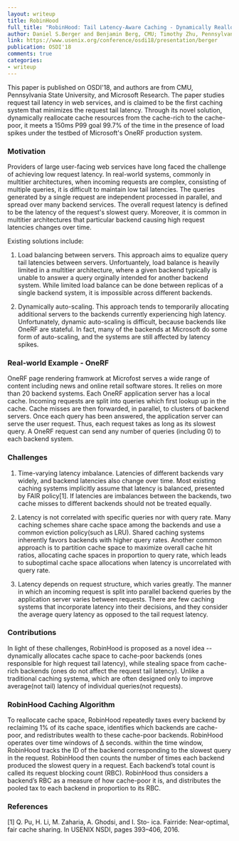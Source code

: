 ```yaml
---
layout: writeup
title: RobinHood
full_title: "RobinHood: Tail Latency-Aware Caching - Dynamically Reallocating from Cache-Rich to Cache-Poor"
author: Daniel S.Berger and Benjamin Berg, CMU; Timothy Zhu, Pennsylvania State University; Mor Harchol-Balter, CMU; and Siddhartha Sen, Microsoft Research
link: https://www.usenix.org/conference/osdi18/presentation/berger
publication: OSDI'18
comments: true
categories:
- writeup
---
```


This paper is published on OSDI'18, and authors are from CMU, Pennsylvania State University, and Microsoft Research.
The paper studies request tail latency in web services, and is claimed to be the first caching system that minimizes the request tail latency. Through its novel solution, dynamically reallocate cache resources from the cache-rich to the cache-poor, it meets a 150ms P99 goal 99.7% of the time in the presence of load spikes under the testbed of Microsoft's OneRF production system.

### Motivation
Providers of large user-facing web services have long faced the challenge of achieving low request latency. In real-world systems, commonly in multitier architectures, when incoming requests are complex, consisting of multiple queries, it is difficult to maintain low tail latencies. The queries generated by a single request are independent processed in parallel, and spread over many backend services. The overall request latency is defined to be the latency of the request's slowest query. Moreover, it is common in multitier architectures that particular backend causing high request latencies changes over time.

Existing solutions include:

1. Load balancing between servers. This approach aims to equalize query tail latencies between servers. Unfortuantely, load balance is heavily limited in a multitier architecture, where a given backend typically is unable to answer a query orginally intended for another backend system. While limited load balance can be done between replicas of a single backend system, it is impossible across different backends.

2. Dynamically auto-scaling. This approach tends to temporarily allocating additional servers to the backends currently experiencing high latency. Unfortunately, dynamic auto-scaling is difficult, because backends like OneRF are stateful. In fact, many of the backends at Microsoft do some form of auto-scaling, and the systems are still affected by latency spikes.

### Real-world Example - OneRF
OneRF page rendering framwork at Microfost serves a wide range of content including news and online retail software stores. It relies on more than 20 backend systems. Each OneRF application server has a local cache. Incoming requests are split into queries which first lookup up in the cache. Cache misses are then forwarded, in parallel, to clusters of backend servers. Once each query has been answered, the application server can serve the user request. Thus, each request takes as long as its slowest query. A OneRF request can send any number of queries (including 0) to each backend system.

### Challenges
1. Time-varying latency imbalance. Latencies of different backends vary widely, and backend latencies also change over time.
Most existing caching systems implicitly assume that latency is balanced, presented by FAIR policy[1]. If latencies are imbalances between the backends, two cache misses to different backends should not be treated equally.

2. Latency is not correlated with specific queries nor with query rate. Many caching schemes share cache space among the backends and use a common eviction policy(such as LRU). Shared caching systems inherently favors backends with higher query rates. Another common approach is to partition cache space to maximize overall cache hit ratios, allocating cache spaces in proportion to query rate, which leads to suboptimal cache space allocations when latency is uncorrelated with query rate.

3. Latency depends on request structure, which varies greatly. The manner in which an incoming request is split into parallel backend queries by the application server varies between requests. There are few caching systems that incorporate latency into their decisions, and they consider the average query latency as opposed to the tail request latency.

### Contributions
In light of these challenges, RobinHood is proposed as a novel idea -- dynamically allocates cache space to cache-poor backends (ones responsible for high request tail latency), while stealing space from cache-rich backends (ones do not affect the request tail latency). Unlike a traditional caching systema, which are often designed only to improve average(not tail) latency of individual queries(not requests).

### RobinHood Caching Algorithm
To reallocate cache space, RobinHood repeatedly taxes every backend by reclaiming 1% of its cache space, identifies which backends are cache-poor, and redistributes wealth to these cache-poor backends.
RobinHood operates over time windows of ∆ seconds. within the time window, RobinHood tracks the ID of the backend corresponding to the slowest query in the request. RobinHood then counts the number of times each backend produced the slowest query in a request. Each backend’s total count is called its request blocking count (RBC). RobinHood thus considers a backend’s RBC as a measure of how cache-poor it is, and distributes the pooled tax to each backend in proportion to its RBC.

### References
[1] Q. Pu, H. Li, M. Zaharia, A. Ghodsi, and I. Sto- ica. Fairride: Near-optimal, fair cache sharing. In USENIX NSDI, pages 393–406, 2016.